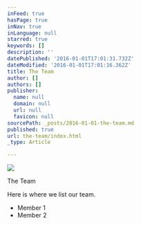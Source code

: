 ```yaml
---
inFeed: true
hasPage: true
inNav: true
inLanguage: null
starred: true
keywords: []
description: ''
datePublished: '2016-01-01T17:01:31.732Z'
dateModified: '2016-01-01T17:01:16.362Z'
title: The Team
author: []
authors: []
publisher:
  name: null
  domain: null
  url: null
  favicon: null
sourcePath: _posts/2016-01-01-the-team.md
published: true
url: the-team/index.html
_type: Article

---
```

![](https://the-grid-user-content.s3-us-west-2.amazonaws.com/676a5b0d-daa4-4d31-ac26-c6ccf3c7b511.jpg)

The Team

Here is where we list our team.

* Member 1
* Member 2